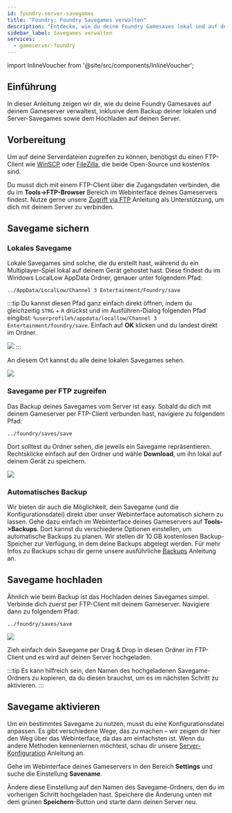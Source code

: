 ```yaml
---
id: foundry-server-savegames
title: "Foundry: Foundry Savegames verwalten"
description: "Entdecke, wie du deine Foundry Gamesaves lokal und auf deinem Server sicher sicherst und verwaltest, um nahtloses Gameplay zu gewährleisten → Jetzt mehr erfahren"
sidebar_label: Savegames verwalten
services:
  - gameserver-foundry
---
```


import InlineVoucher from '@site/src/components/InlineVoucher';

## Einführung

In dieser Anleitung zeigen wir dir, wie du deine Foundry Gamesaves auf deinem Gameserver verwaltest, inklusive dem Backup deiner lokalen und Server-Savegames sowie dem Hochladen auf deinen Server.

<InlineVoucher />

## Vorbereitung

Um auf deine Serverdateien zugreifen zu können, benötigst du einen FTP-Client wie [WinSCP](https://winscp.net/eng/index.php) oder [FileZilla](https://filezilla-project.org/), die beide Open-Source und kostenlos sind.

Du musst dich mit einem FTP-Client über die Zugangsdaten verbinden, die du im **Tools->FTP-Browser** Bereich im Webinterface deines Gameservers findest. Nutze gerne unsere [Zugriff via FTP](gameserver-ftpaccess.md) Anleitung als Unterstützung, um dich mit deinem Server zu verbinden.

## Savegame sichern

### Lokales Savegame

Lokale Savegames sind solche, die du erstellt hast, während du ein Multiplayer-Spiel lokal auf deinem Gerät gehostet hast. Diese findest du im Windows LocalLow AppData Ordner, genauer unter folgendem Pfad:
```
../AppData/LocalLow/Channel 3 Entertainment/Foundry/save
```

:::tip
Du kannst diesen Pfad ganz einfach direkt öffnen, indem du gleichzeitig `STRG` + `R` drückst und im Ausführen-Dialog folgenden Pfad eingibst: `%userprofile%/appdata/locallow/Channel 3 Entertainment/foundry/save`. Einfach auf **OK** klicken und du landest direkt im Ordner.

![](https://screensaver01.zap-hosting.com/index.php/s/E6rniERFyc5AdS9/preview)
:::

An diesem Ort kannst du alle deine lokalen Savegames sehen.

![](https://screensaver01.zap-hosting.com/index.php/s/LGPj2xZNGeCJpjt/preview)

### Savegame per FTP zugreifen

Das Backup deines Savegames vom Server ist easy. Sobald du dich mit deinem Gameserver per FTP-Client verbunden hast, navigiere zu folgendem Pfad:
```
../foundry/saves/save
```

Dort solltest du Ordner sehen, die jeweils ein Savegame repräsentieren. Rechtsklicke einfach auf den Ordner und wähle **Download**, um ihn lokal auf deinem Gerät zu speichern.

![](https://screensaver01.zap-hosting.com/index.php/s/X2f3Fo27GCyFe3m/preview)

### Automatisches Backup

Wir bieten dir auch die Möglichkeit, dein Savegame (und die Konfigurationsdatei) direkt über unser Webinterface automatisch sichern zu lassen. Gehe dazu einfach im Webinterface deines Gameservers auf **Tools->Backups**. Dort kannst du verschiedene Optionen einstellen, um automatische Backups zu planen. Wir stellen dir 10 GB kostenlosen Backup-Speicher zur Verfügung, in dem deine Backups abgelegt werden. Für mehr Infos zu Backups schau dir gerne unsere ausführliche [Backups](gameserver-backups.md) Anleitung an.

## Savegame hochladen

Ähnlich wie beim Backup ist das Hochladen deines Savegames simpel. Verbinde dich zuerst per FTP-Client mit deinem Gameserver. Navigiere dann zu folgendem Pfad:
```
../foundry/saves/save
```

![](https://screensaver01.zap-hosting.com/index.php/s/CobaowD4JLPWte7/preview)

Zieh einfach dein Savegame per Drag & Drop in diesen Ordner im FTP-Client und es wird auf deinen Server hochgeladen.

:::tip
Es kann hilfreich sein, den Namen des hochgeladenen Savegame-Ordners zu kopieren, da du diesen brauchst, um es im nächsten Schritt zu aktivieren.
:::

## Savegame aktivieren

Um ein bestimmtes Savegame zu nutzen, musst du eine Konfigurationsdatei anpassen. Es gibt verschiedene Wege, das zu machen – wir zeigen dir hier den Weg über das Webinterface, da das am einfachsten ist. Wenn du andere Methoden kennenlernen möchtest, schau dir unsere [Server-Konfiguration](foundry-configuration.md) Anleitung an.

Gehe im Webinterface deines Gameservers in den Bereich **Settings** und suche die Einstellung **Savename**.

Ändere diese Einstellung auf den Namen des Savegame-Ordners, den du im vorherigen Schritt hochgeladen hast. Speichere die Änderung unten mit dem grünen **Speichern**-Button und starte dann deinen Server neu.

<InlineVoucher />